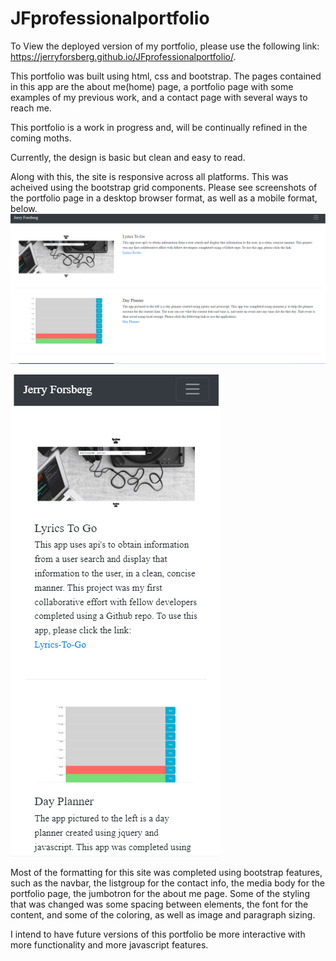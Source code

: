 # JFprofessionalportfolio

To View the deployed version of my portfolio, please use the following link: https://jerryforsberg.github.io/JFprofessionalportfolio/.

This portfolio was built using html, css and bootstrap. The pages contained in this app are the about me(home) page, a portfolio page with some examples of my previous work, and a contact page with several ways to reach me. 

This portfolio is a work in progress and, will be continually refined in the coming moths. 

Currently, the design is basic but clean and easy to read. 

Along with this, the site is responsive across all platforms. This was acheived using the bootstrap grid components. Please see screenshots of the portfolio page in a desktop browser format, as well as a mobile format, below. 
![portfolio full page](https://github.com/JerryForsberg/JFprofessionalportfolio/blob/master/portfoliopagefull.PNG)


![portfolio mobile page](https://github.com/JerryForsberg/JFprofessionalportfolio/blob/master/portfoliopagemobile.PNG)


Most of the formatting for this site was completed using bootstrap features, such as the navbar, the listgroup for the contact info, the media body for the portfolio page, the jumbotron for the about me page. Some of the styling that was changed was some spacing between elements, the font for the content, and some of the coloring, as well as image and paragraph sizing. 

I intend to have future versions of this portfolio be more interactive with more functionality and more javascript features. 
